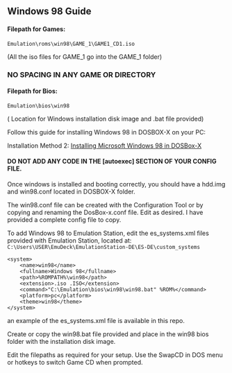 ## Windows 98 Guide

#### Filepath for Games:
`Emulation\roms\win98\GAME_1\GAME1_CD1.iso`

(All the iso files for GAME_1 go into the GAME_1 folder)
### NO SPACING IN ANY GAME OR DIRECTORY

#### Filepath for Bios:
`Emulation\bios\win98`

( Location for Windows installation disk image and .bat file provided)

Follow this guide for installing Windows 98 in DOSBOX-X on your PC:

Installation Method 2:
[Installing Microsoft Windows 98 in DOSBox-X](https://dosbox-x.com/wiki/Guide%3AInstalling-Windows-98)

#### DO NOT ADD ANY CODE IN THE [autoexec] SECTION OF YOUR CONFIG FILE.

Once windows is installed and booting correctly, you should have a hdd.img and win98.conf located in DOSBOX-X folder.

The win98.conf file can be created with the Configuration Tool or by copying and renaming the DosBox-x.conf file. Edit as desired. I have provided a complete config file to copy.

To add Windows 98 to Emulation Station, edit the es_systems.xml files provided with Emulation Station, located at: `C:\Users\USER\EmuDeck\EmulationStation-DE\ES-DE\custom_systems`

```
<system>
    <name>win98</name>
    <fullname>Windows 98</fullname>
    <path>%ROMPATH%\win98</path>
    <extension>.iso .ISO</extension>
    <command>"C:\Emulation\bios\win98\win98.bat" %ROM%</command>
    <platform>pc</platform>
    <theme>win98</theme>
</system>
```
an example of the es_systems.xml file is available in this repo.

Create or copy the win98.bat file provided and place in the win98 bios folder with the installation disk image.

Edit the filepaths as required for your setup. Use the SwapCD in DOS menu or hotkeys to switch Game CD when prompted.